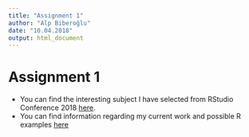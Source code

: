```yaml
---
title: "Assignment 1"
author: "Alp Biberoğlu"
date: "10.04.2018"
output: html_document
---
```


# Assignment 1 

- You can find the interesting subject I have selected from RStudio Conference 2018 [here](https://www.rstudio.com/resources/videos/open-source-solutions-for-medical-marijuana/). 
- You can find information regarding my current work and possible R examples [here](assignment1.html)
